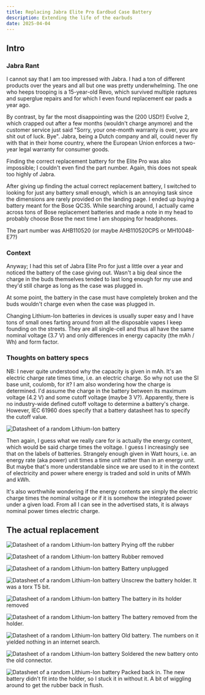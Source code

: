 ```yaml
---
title: Replacing Jabra Elite Pro Eardbud Case Battery
description: Extending the life of the earbuds
date: 2025-04-04
---
```


## Intro

### Jabra Rant
I cannot say that I am too impressed with Jabra. I had a ton of different products over the years and all but one was pretty underwhelming. The one who heeps trooping is a 15-year-old Revo, which survived multiple raptures and superglue repairs and for which I even found replacement ear pads a year ago.

By contrast, by far the most disappointing was the (200 USD!!) Evolve 2, which crapped out after a few months (wouldn't charge anymore) and the customer service just said "Sorry, your one-month warranty is over, you are shit out of luck. Bye". Jabra, being a Dutch company and all, could never fly with that in their home country, where the European Union enforces a two-year legal warranty for consumer goods.

Finding the correct replacement battery for the Elite Pro was also impossible; I couldn't even find the part number. Again, this does not speak too highly of Jabra.

After giving up finding the actual correct replacement battery, I switched to looking for just any battery small enough, which is an annoying task since the dimensions are rarely provided on the landing page. I ended up buying a battery meant for the Bose QC35. While searching around, I actually came across tons of Bose replacement batteries and made a note in my head to probably choose Bose the next time I am shopping for headphones.

The part number was AHB110520 (or maybe AHB110520CPS or MH10048-E7?)

### Context
Anyway; I had this set of Jabra Elite Pro for just a little over a year and noticed the battery of the case giving out. Wasn't a big deal since the charge in the buds themselves tended to last long enough for my use and they'd still charge as long as the case was plugged in.

At some point, the battery in the case must have completely broken and the buds wouldn't charge even when the case was plugged in.

Changing Lithium-Ion batteries in devices is usually super easy and I have tons of small ones farting around from all the disposable vapes I keep founding on the streets. They are all single-cell and thus all have the same nominal voltage (3.7 V) and only differences in energy capacity (the mAh / Wh) and form factor.

### Thoughts on battery specs
NB: I never quite understood why the capacity is given in mAh. It's an electric charge rate times time, i.e. an electric charge. So why not use the SI base unit, coulomb, for it? I am also wondering how the charge is determined. I'd assume the charge in the battery between its maximum voltage (4.2 V) and some cutoff voltage (maybe 3 V?). Apparently, there is no industry-wide defined cutoff voltage to determine a battery's charge. However, IEC 61960 does specify that a battery datasheet has to specify the cutoff value.

![Datasheet of a random Lithium-Ion battery](../assets/batteries/datasheet.png)

Then again, I guess what we really care for is actually the energy content, which would be said charge times the voltage. I guess I increasingly see that on the labels of batteries. Strangely enough given in Watt hours, i.e. an energy rate (aka power) unit times a time unit rather than in an energy unit. But maybe that's more understandable since we are used to it in the context of electricity and power where energy is traded and sold in units of MWh and kWh.

It's also worthwhile wondering if the energy contents are simply the electric charge times the nominal voltage or if it is somehow the integrated power under a given load. From all I can see in the advertised stats, it is always nominal power times electric charge.

## The actual replacement
![Datasheet of a random Lithium-Ion battery](../assets/batteries/01.jpg)
Prying off the rubber

![Datasheet of a random Lithium-Ion battery](../assets/batteries/03.jpg)
Rubber removed

![Datasheet of a random Lithium-Ion battery](../assets/batteries/04.jpg)
Battery unplugged

![Datasheet of a random Lithium-Ion battery](../assets/batteries/06.jpg)
Unscrew the battery holder. It was a torx T5 bit.

![Datasheet of a random Lithium-Ion battery](../assets/batteries/07.jpg)
The battery in its holder removed

![Datasheet of a random Lithium-Ion battery](../assets/batteries/08.jpg)
The battery removed from the holder.

![Datasheet of a random Lithium-Ion battery](../assets/batteries/09.jpg)
Old battery. The numbers on it yielded nothing in an internet search.

![Datasheet of a random Lithium-Ion battery](../assets/batteries/10.jpg)
Soldered the new battery onto the old connector.

![Datasheet of a random Lithium-Ion battery](../assets/batteries/11.jpg)
Packed back in. The new battery didn't fit into the holder, so I stuck it in without it.
A bit of wiggling around to get the rubber back in flush.



